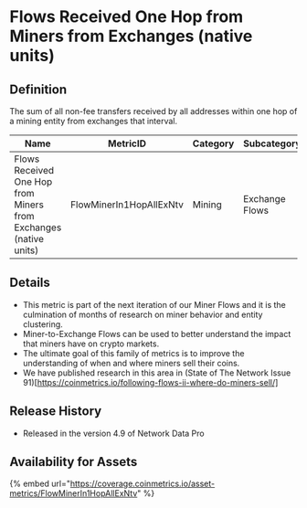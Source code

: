 # Flows Received One Hop from Miners from Exchanges (native units)

## Definition

The sum of all non-fee transfers received by all addresses within one hop of a mining entity from exchanges that interval.

| Name                                                             | MetricID                | Category | Subcategory    | Type | Unit         | Interval |
| ---------------------------------------------------------------- | ----------------------- | -------- | -------------- | ---- | ------------ | -------- |
| Flows Received One Hop from Miners from Exchanges (native units) | FlowMinerIn1HopAllExNtv | Mining   | Exchange Flows | Sum  | Native units | 1 day    |

## Details

* This metric is part of the next iteration of our Miner Flows and it is the culmination of months of research on miner behavior and entity clustering.
* Miner-to-Exchange Flows can be used to better understand the impact that miners have on crypto markets.
* The ultimate goal of this family of metrics is to improve the understanding of when and where miners sell their coins.
* We have published research in this area in (State of The Network Issue 91)\[https://coinmetrics.io/following-flows-ii-where-do-miners-sell/]

## Release History

* Released in the version 4.9 of Network Data Pro

## Availability for Assets

{% embed url="https://coverage.coinmetrics.io/asset-metrics/FlowMinerIn1HopAllExNtv" %}
